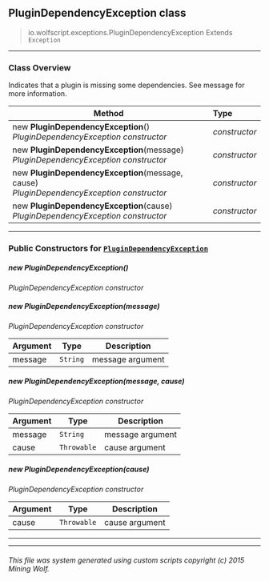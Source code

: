 ## PluginDependencyException __class__

>io.wolfscript.exceptions.PluginDependencyException
>Extends `Exception`

---

### Class Overview

Indicates that a plugin is missing some dependencies. See message for more information.

Method | Type   
--- | :--- 
new __PluginDependencyException__() <br> _PluginDependencyException constructor_ | _constructor_
new __PluginDependencyException__(message) <br> _PluginDependencyException constructor_ | _constructor_
new __PluginDependencyException__(message, cause) <br> _PluginDependencyException constructor_ | _constructor_
new __PluginDependencyException__(cause) <br> _PluginDependencyException constructor_ | _constructor_



---

### Public Constructors for [`PluginDependencyException`](PluginDependencyException.md)

##### <a id='plugindependencyexception'></a>new __PluginDependencyException__() 

_PluginDependencyException constructor_


##### <a id='plugindependencyexception'></a>new __PluginDependencyException__(message) 

_PluginDependencyException constructor_

Argument | Type | Description  
--- | --- | --- 
message | `String` | message argument

##### <a id='plugindependencyexception'></a>new __PluginDependencyException__(message, cause) 

_PluginDependencyException constructor_

Argument | Type | Description  
--- | --- | --- 
message | `String` | message argument
cause | `Throwable` | cause argument

##### <a id='plugindependencyexception'></a>new __PluginDependencyException__(cause) 

_PluginDependencyException constructor_

Argument | Type | Description  
--- | --- | --- 
cause | `Throwable` | cause argument

---
---


###### This file was system generated using custom scripts copyright (c) 2015 Mining Wolf.
	

